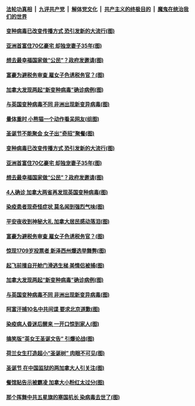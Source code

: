####  [法轮功真相](../../../../basic/blob/master/README.md?t=12291502) &nbsp;|&nbsp; [九评共产党](../../../../9ping.md/blob/master/README.md?t=12291502) &nbsp;|&nbsp; [解体党文化](../../../../jtdwh.md/blob/master/README.md?t=12291502)  &nbsp;|&nbsp; [共产主义的终极目的](../../../../gczydzjmd.md/blob/master/README.md?t=12291502) &nbsp;|&nbsp; [魔鬼在统治我们的世界](../../../../mgztzwmdsj.md/blob/master/README.md?t=12291502) 

#### [变种病毒已改变传播方式 恐引发新的大流行(图)](../pages/p3/957338.md?t=12291502) 

#### [亚洲首富住70亿豪宅 却独宠妻子35年(图)](../pages/p3/957336.md?t=12291502) 

#### [想去最幸福国家做“公民”？政府发邀请(图)](../pages/p3/957334.md?t=12291502) 

#### [富豪为避税务审查 雇女子色诱税务官？(图)](../pages/p3/956678.md?t=12291502) 

#### [加拿大发现两起“新变种病毒”确诊病例(图)](../pages/p3/957176.md?t=12291502) 

#### [与英国变种病毒不同 非洲出现新变异病毒(图)](../pages/p3/957167.md?t=12291502) 

#### [量体重时 小熊猫一个动作看呆网友(组图)](../pages/p3/957337.md?t=12291502) 

#### [圣诞节不能聚会 女子出“奇招”聚餐(图)](../pages/p3/957346.md?t=12291502) 

#### [变种病毒已改变传播方式 恐引发新的大流行(图)](../pages/p3/957338.md?t=12291502) 

#### [亚洲首富住70亿豪宅 却独宠妻子35年(图)](../pages/p3/957336.md?t=12291502) 

#### [想去最幸福国家做“公民”？政府发邀请(图)](../pages/p3/957334.md?t=12291502) 

#### [4人确诊 加拿大两省再发现英国变种病毒(图)](../pages/p3/957326.md?t=12291502) 

#### [染疫患者现奇怪症状 莫名闻到强烈气味(图)](../pages/p3/957318.md?t=12291502) 

#### [平安夜收到神秘大礼 加拿大居民感动落泪(图)](../pages/p3/957277.md?t=12291502) 

#### [富豪为避税务审查 雇女子色诱税务官？(图)](../pages/p3/956678.md?t=12291502) 

#### [惊现1709岁投票者 新泽西州爆选举舞弊(图)](../pages/p3/957187.md?t=12291502) 

#### [起飞前擅自开舱门滑逃生梯 美情侣被捕(图)](../pages/p3/957180.md?t=12291502) 

#### [加拿大发现两起“新变种病毒”确诊病例(图)](../pages/p3/957176.md?t=12291502) 

#### [与英国变种病毒不同 非洲出现新变异病毒(图)](../pages/p3/957167.md?t=12291502) 

#### [阿富汗捕10名中共间谍 要求北京道歉(图)](../pages/p3/957163.md?t=12291502) 

#### [染疫病人昏迷后醒来 一开口惊到家人(图)](../pages/p3/957156.md?t=12291502) 

#### [搞笑版“英女王圣诞文告” 引爆论战(图)](../pages/p3/957153.md?t=12291502) 

#### [荷兰女生打造超小“圣诞树” 肉眼不可见(图)](../pages/p3/957066.md?t=12291502) 

#### [圣诞节 在中国监狱的两加拿大人引关注(图)](../pages/p3/957063.md?t=12291502) 

#### [餐馆贴告示被霸凌 加拿大小粉红太过分(图)](../pages/p3/957060.md?t=12291502) 

#### [那个挥舞中共五星旗的塞国机长 染病毒去世了(图)](../pages/p3/957044.md?t=12291502) 


